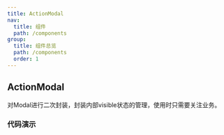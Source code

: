 ```yaml
---
title: ActionModal
nav:
  title: 组件
  path: /components
group:
  title: 组件总览
  path: /components
  order: 1
---
```


## ActionModal

对Modal进行二次封装，封装内部visible状态的管理，使用时只需要关注业务。

### 代码演示

<code src="./demos/index.tsx"></code>

<API></API>

